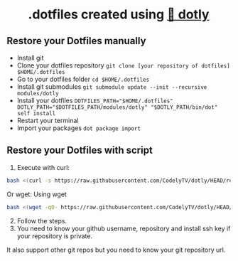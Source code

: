<h1 align="center">
  .dotfiles created using <a href="https://github.com/CodelyTV/dotly">🌚 dotly</a>
</h1>

## Restore your Dotfiles manually

* Install git
* Clone your dotfiles repository `git clone [your repository of dotfiles] $HOME/.dotfiles`
* Go to your dotfiles folder `cd $HOME/.dotfiles`
* Install git submodules `git submodule update --init --recursive modules/dotly`
* Install your dotfiles `DOTFILES_PATH="$HOME/.dotfiles" DOTLY_PATH="$DOTFILES_PATH/modules/dotly" "$DOTLY_PATH/bin/dot" self install`
* Restart your terminal
* Import your packages `dot package import`

## Restore your Dotfiles with script

1. Execute with curl:
```bash
bash <(curl -s https://raw.githubusercontent.com/CodelyTV/dotly/HEAD/restore)
```

Or wget:
Using wget
```bash
bash <(wget -qO- https://raw.githubusercontent.com/CodelyTV/dotly/HEAD/restore)
```

2. Follow the steps.
3. You need to know your github username, repository and install ssh key if your repository is private.

It also support other git repos but you need to know your git repository url.
